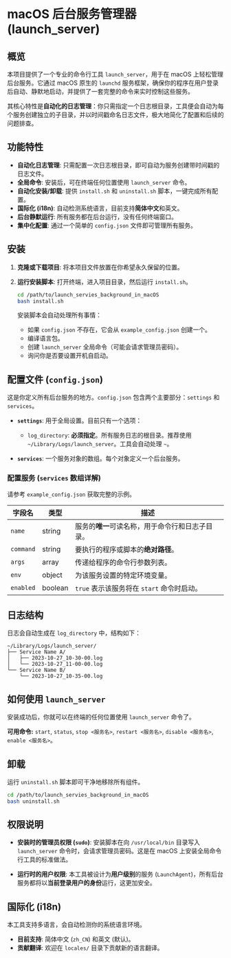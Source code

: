 # macOS 后台服务管理器 (launch_server)

## 概览

本项目提供了一个专业的命令行工具 `launch_server`，用于在 macOS 上轻松管理后台服务。它通过 macOS 原生的 `launchd` 服务框架，确保你的程序在用户登录后自动、静默地启动，并提供了一套完整的命令来实时控制这些服务。

其核心特性是**自动化的日志管理**：你只需指定一个日志根目录，工具便会自动为每个服务创建独立的子目录，并以时间戳命名日志文件，极大地简化了配置和后续的问题排查。

## 功能特性

- **自动化日志管理**: 只需配置一次日志根目录，即可自动为服务创建带时间戳的日志文件。
- **全局命令**: 安装后，可在终端任何位置使用 `launch_server` 命令。
- **自动化安装/卸载**: 提供 `install.sh` 和 `uninstall.sh` 脚本，一键完成所有配置。
- **国际化 (i18n)**: 自动检测系统语言，目前支持**简体中文**和英文。
- **后台静默运行**: 所有服务都在后台运行，没有任何终端窗口。
- **集中化配置**: 通过一个简单的 `config.json` 文件即可管理所有服务。

## 安装

1.  **克隆或下载项目**:
    将本项目文件放置在你希望永久保留的位置。

2.  **运行安装脚本**:
    打开终端，进入项目目录，然后运行 `install.sh`。

    ```bash
    cd /path/to/launch_servies_background_in_macOS
    bash install.sh
    ```
    安装脚本会自动处理所有事情：
    - 如果 `config.json` 不存在，它会从 `example_config.json` 创建一个。
    - 编译语言包。
    - 创建 `launch_server` 全局命令（可能会请求管理员密码）。
    - 询问你是否要设置开机自启动。

## 配置文件 (`config.json`)

这是你定义所有后台服务的地方。`config.json` 包含两个主要部分：`settings` 和 `services`。

- **`settings`**: 用于全局设置。目前只有一个选项：
  - `log_directory`: **必须指定**。所有服务日志的根目录。推荐使用 `~/Library/Logs/launch_server`。工具会自动处理 `~`。

- **`services`**: 一个服务对象的数组。每个对象定义一个后台服务。

### 配置服务 (`services` 数组详解)

请参考 `example_config.json` 获取完整的示例。

| 字段名 | 类型 | 描述 |
|---|---|---|
| `name` | string | 服务的**唯一**可读名称，用于命令行和日志子目录。|
| `command` | string | 要执行的程序或脚本的**绝对路径**。 |
| `args` | array | 传递给程序的命令行参数列表。 |
| `env` | object | 为该服务设置的特定环境变量。 |
| `enabled`| boolean| `true` 表示该服务将在 `start` 命令时启动。 |

## 日志结构

日志会自动生成在 `log_directory` 中，结构如下：

```
~/Library/Logs/launch_server/
├── Service Name A/
│   ├── 2023-10-27_10-30-00.log
│   └── 2023-10-27_11-00-00.log
└── Service Name B/
    └── 2023-10-27_10-35-00.log
```

## 如何使用 `launch_server`

安装成功后，你就可以在终端的任何位置使用 `launch_server` 命令了。

**可用命令:** `start`, `status`, `stop <服务名>`, `restart <服务名>`, `disable <服务名>`, `enable <服务名>`。

## 卸载

运行 `uninstall.sh` 脚本即可干净地移除所有组件。

```bash
cd /path/to/launch_servies_background_in_macOS
bash uninstall.sh
```

## 权限说明

- **安装时的管理员权限 (`sudo`)**:
  安装脚本在向 `/usr/local/bin` 目录写入 `launch_server` 命令时，会请求管理员密码。这是在 macOS 上安装全局命令行工具的标准做法。

- **运行时的用户权限**:
  本工具被设计为**用户级别**的服务 (`LaunchAgent`)，所有后台服务都将以**当前登录用户的身份**运行，这更加安全。

## 国际化 (i18n)

本工具支持多语言，会自动检测你的系统语言环境。

- **目前支持**: 简体中文 (`zh_CN`) 和英文 (默认)。
- **贡献翻译**: 欢迎在 `locales/` 目录下贡献新的语言翻译。
